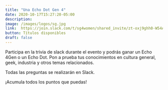 ```yaml
---
title: "Una Echo Dot Gen 4"
date: 2020-10-17T15:27:20-05:00
description:
image: /images/logos/sg.jpg
link:  https://join.slack.com/t/sg4women/shared_invite/zt-oxj9ghh0-W54Avq5ri~ti~~AxsZ9TBA 
button: Títulos disponibles
draft: false
---
```


Participa en la trivia de slack durante el evento y podrás ganar un Echo 4Gen o un Echo Dot.
Pon a prueba tus conocimientos en cultura general, geek, industria y otros temas relacionados. 

Todas las preguntas se realizarán en Slack.

¡Acumula todos los puntos que puedas!
